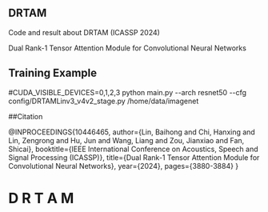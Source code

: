 ## DRTAM

Code and result about DRTAM (ICASSP 2024)

Dual Rank-1 Tensor Attention Module for Convolutional Neural Networks

## Training Example
#CUDA_VISIBLE_DEVICES=0,1,2,3 python main.py --arch resnet50 --cfg config/DRTAMLinv3_v4v2_stage.py /home/data/imagenet


##Citation

@INPROCEEDINGS{10446465,
  author={Lin, Baihong and Chi, Hanxing and Lin, Zengrong and Hu, Jun and Wang, Liang and Zou, Jianxiao and Fan, Shicai},
  booktitle={IEEE International Conference on Acoustics, Speech and Signal Processing (ICASSP)}, 
  title={Dual Rank-1 Tensor Attention Module for Convolutional Neural Networks}, 
  year={2024},
  pages={3880-3884}
  }


#   D R T A M
 
 
